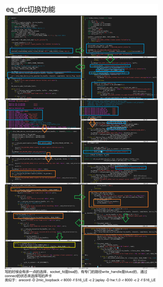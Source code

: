 ![Image          test](https://github.com/Poco-Ye/m_code/blob/master/eq_drc%E5%88%87%E6%8D%A2%E5%8A%9F%E8%83%BD/eq_drc%E5%88%87%E6%8D%A2%E5%8A%9F%E8%83%BD.png)
